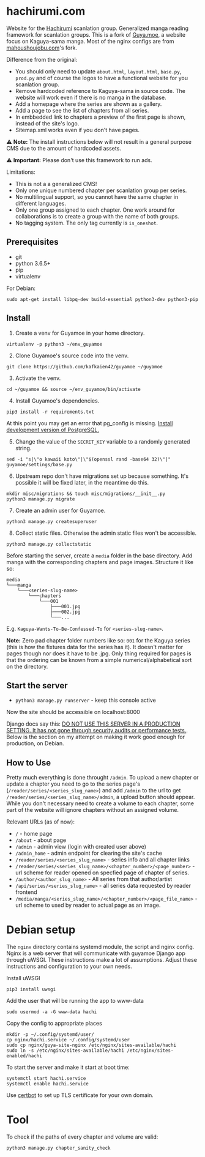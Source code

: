 # hachirumi.com
Website for the [Hachirumi](https://hachirumi.com) scanlation group.
Generalized manga reading framework for scanlation groups. This is a fork of [Guya.moe](https://github.com/appu1232/guyamoe), a website focus on Kaguya-sama manga. Most of the nginx configs are from [mahoushoujobu.com](https://github.com/milleniumbug/guyamoe)'s fork.

Difference from the original:
 - You should only need to update `about.html`, `layout.html`, `base.py`, `prod.py` and of course the logos to have a functional website for you scanlation group.
 - Remove hardcoded reference to Kaguya-sama in source code. The website will work even if there is no manga in the database.
 - Add a homepage where the series are shown as a gallery.
 - Add a page to see the list of chapters from all series.
 - In embbedded link to chapters a preview of the first page is shown, instead of the site's logo.
 - Sitemap.xml works even if you don't have pages.


⚠ **Note:** The install instructions below will not result in a general purpose CMS due to the amount of hardcoded assets.

⚠ **Important:** Please don't use this framework to run ads.

Limitations:
 - This is not a a generalized CMS!
 - Only one unique numbered chapter per scanlation group per series.
 - No multilingual support, so you cannot have the same chapter in different languages.
 - Only one group assigned to each chapter. One work around for collaborations is to create a group with the name of both groups.
 - No tagging system. The only tag currently is `is_oneshot`.

## Prerequisites 
- git
- python 3.6.5+
- pip
- virtualenv

For Debian:
```
sudo apt-get install libpq-dev build-essential python3-dev python3-pip
```

## Install
1. Create a venv for Guyamoe in your home directory.
```
virtualenv -p python3 ~/env_guyamoe
```

2. Clone Guyamoe's source code into the venv.
```
git clone https://github.com/kafkaien42/guyamoe ~/guyamoe
```

3. Activate the venv.
```
cd ~/guyamoe && source ~/env_guyamoe/bin/activate
```

4. Install Guyamoe's dependencies.
```
pip3 install -r requirements.txt
```

At this point you may get an error that pg_config is missing. [Install development version of PostgreSQL.](https://stackoverflow.com/questions/11618898/pg-config-executable-not-found)

5. Change the value of the `SECRET_KEY` variable to a randomly generated string.
```
sed -i "s|\"o kawaii koto\"|\"$(openssl rand -base64 32)\"|" guyamoe/settings/base.py
```

6. Upstream repo don't have migrations set up because something. It's possible it will be fixed later, in the meantime do this.
```
mkdir misc/migrations && touch misc/migrations/__init__.py
python3 manage.py migrate
```

7. Create an admin user for Guyamoe.
```
python3 manage.py createsuperuser
```

8. Collect static files. Otherwise the admin static files won't be accessible.
```
python3 manage.py collectstatic
```

Before starting the server, create a `media` folder in the base directory. Add manga with the corresponding chapters and page images. Structure it like so:
```
media
└───manga
    └───<series-slug-name>
        └───chapters
        	└───001
            	├───001.jpg
            	├───002.jpg
           		└───...
```
E.g. `Kaguya-Wants-To-Be-Confessed-To` for `<series-slug-name>`. 

**Note:** Zero pad chapter folder numbers like so: `001` for the Kaguya series (this is how the fixtures data for the series has it). It doesn't matter for pages though nor does it have to be .jpg. Only thing required for pages is that the ordering can be known from a simple numerical/alphabetical sort on the directory.

## Start the server
-  `python3 manage.py runserver` - keep this console active

Now the site should be accessible on localhost:8000

Django docs say this: [DO NOT USE THIS SERVER IN A PRODUCTION SETTING. It has not gone through security audits or performance tests.](https://docs.djangoproject.com/en/3.1/ref/django-admin/). Below is the section on my attempt on making it work good enough for production, on Debian.

## How to Use

Pretty much everything is done throught `/admin`.  To upload a new chapter or update a chapter you need to go to the series page's (`/reader/series/<series_slug_name>`) and add `/admin` to the url to get `/reader/series/<series_slug_name>/admin`, a upload button should appear. While you don't necessary need to create a volume to each chapter, some part of the website will ignore chapters without an assigned volume. 

Relevant URLs (as of now): 

- `/` - home page
- `/about` - about page
- `/admin` - admin view (login with created user above)
- `/admin_home` - admin endpoint for clearing the site's cache
- `/reader/series/<series_slug_name>` - series info and all chapter links
- `/reader/series/<series_slug_name>/<chapter_number>/<page_number>` - url scheme for reader opened on specfied page of chapter of series.
- `/author/<author_slug_name>` - All series from that author/artist
- `/api/series/<series_slug_name>` - all series data requested by reader frontend
- `/media/manga/<series_slug_name>/<chapter_number>/<page_file_name>` - url scheme to used by reader to actual page as an image.

# Debian setup

The `nginx` directory contains systemd module, the script and nginx config. Nginx is a web server that will communicate with guyamoe Django app through uWSGI.
These instructions make a lot of assumptions. Adjust these instructions and configuration to your own needs.

Install uWSGI

```
pip3 install uwsgi
```

Add the user that will be running the app to www-data

```
sudo usermod -a -G www-data hachi
```

Copy the config to appropriate places

```
mkdir -p ~/.config/systemd/user/
cp nginx/hachi.service ~/.config/systemd/user
sudo cp nginx/guya-site-nginx /etc/nginx/sites-available/hachi
sudo ln -s /etc/nginx/sites-available/hachi /etc/nginx/sites-enabled/hachi
```

To start the server and make it start at boot time:
```
systemctl start hachi.service
systemctl enable hachi.service
```

Use [certbot](https://certbot.eff.org/) to set up TLS certificate for your own domain.

# Tool
To check if the paths of every chapter and volume are valid:
```
python3 manage.py chapter_sanity_check
```
